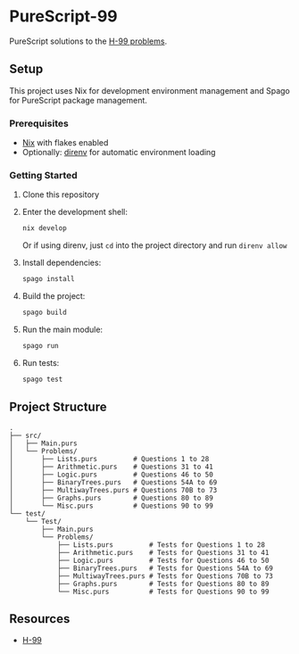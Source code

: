 # PureScript-99

PureScript solutions to the [H-99 problems](https://wiki.haskell.org/H-99:_Ninety-Nine_Haskell_Problems).

## Setup

This project uses Nix for development environment management and Spago for PureScript package management.

### Prerequisites

- [Nix](https://github.com/NixOS/nix) with flakes enabled
- Optionally: [direnv](https://github.com/direnv/direnv) for automatic environment loading

### Getting Started

1. Clone this repository
2. Enter the development shell:
   ```bash
   nix develop
   ```
   Or if using direnv, just `cd` into the project directory and run `direnv allow`

3. Install dependencies:
   ```bash
   spago install
   ```

4. Build the project:
   ```bash
   spago build
   ```

5. Run the main module:
   ```bash
   spago run
   ```

6. Run tests:
   ```bash
   spago test
   ```

## Project Structure

```
.
├── src/
│   ├── Main.purs
│   └── Problems/
│       ├── Lists.purs         # Questions 1 to 28
│       ├── Arithmetic.purs    # Questions 31 to 41
│       ├── Logic.purs         # Questions 46 to 50
│       ├── BinaryTrees.purs   # Questions 54A to 69
│       ├── MultiwayTrees.purs # Questions 70B to 73
│       ├── Graphs.purs        # Questions 80 to 89
│       └── Misc.purs          # Questions 90 to 99
└── test/
    └── Test/
        ├── Main.purs
        └── Problems/
            ├── Lists.purs         # Tests for Questions 1 to 28
            ├── Arithmetic.purs    # Tests for Questions 31 to 41
            ├── Logic.purs         # Tests for Questions 46 to 50
            ├── BinaryTrees.purs   # Tests for Questions 54A to 69
            ├── MultiwayTrees.purs # Tests for Questions 70B to 73
            ├── Graphs.purs        # Tests for Questions 80 to 89
            └── Misc.purs          # Tests for Questions 90 to 99
```

## Resources
- [H-99](https://wiki.haskell.org/H-99:_Ninety-Nine_Haskell_Problems)
